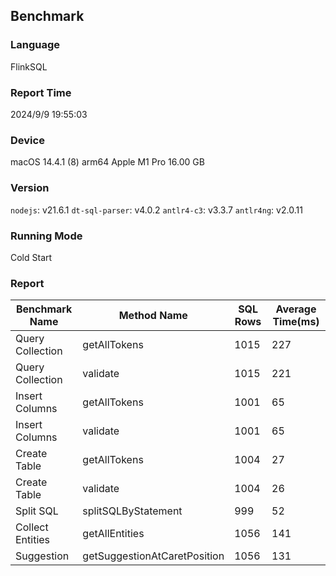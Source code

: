 ## Benchmark

### Language
FlinkSQL

### Report Time
2024/9/9 19:55:03

### Device
macOS 14.4.1
(8) arm64 Apple M1 Pro
16.00 GB

### Version
`nodejs`: v21.6.1
`dt-sql-parser`: v4.0.2
`antlr4-c3`: v3.3.7
`antlr4ng`: v2.0.11

### Running Mode
Cold Start

### Report
| Benchmark Name |         Method Name        |SQL Rows|Average Time(ms)| 
|----------------|----------------------------|--------|----------------| 
|Query Collection|        getAllTokens        |  1015  |       227      | 
|Query Collection|          validate          |  1015  |       221      | 
| Insert Columns |        getAllTokens        |  1001  |       65       | 
| Insert Columns |          validate          |  1001  |       65       | 
|  Create Table  |        getAllTokens        |  1004  |       27       | 
|  Create Table  |          validate          |  1004  |       26       | 
|    Split SQL   |     splitSQLByStatement    |   999  |       52       | 
|Collect Entities|       getAllEntities       |  1056  |       141      | 
|   Suggestion   |getSuggestionAtCaretPosition|  1056  |       131      | 


